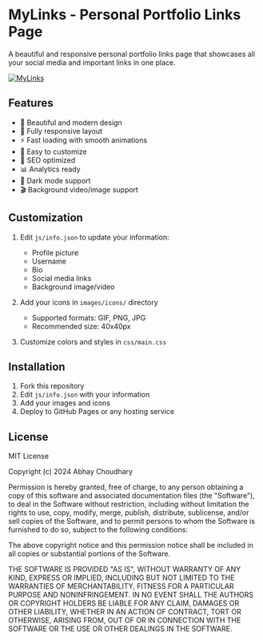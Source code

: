 # MyLinks - Personal Portfolio Links Page

A beautiful and responsive personal portfolio links page that showcases all your social media and important links in one place.

[![MyLinks](https://media.discordapp.net/attachments/994237473460854804/1035868128493707354/unknown.png)](https://abhaychoudhary0211.github.io/mylinks)

## Features

- 🎨 Beautiful and modern design
- 📱 Fully responsive layout
- ⚡ Fast loading with smooth animations
- 🔄 Easy to customize
- 🎯 SEO optimized
- 📊 Analytics ready
- 🌙 Dark mode support
- 🎬 Background video/image support

## Customization

1. Edit `js/info.json` to update your information:
   - Profile picture
   - Username
   - Bio
   - Social media links
   - Background image/video

2. Add your icons in `images/icons/` directory
   - Supported formats: GIF, PNG, JPG
   - Recommended size: 40x40px

3. Customize colors and styles in `css/main.css`

## Installation

1. Fork this repository
2. Edit `js/info.json` with your information
3. Add your images and icons
4. Deploy to GitHub Pages or any hosting service

## License

MIT License

Copyright (c) 2024 Abhay Choudhary

Permission is hereby granted, free of charge, to any person obtaining a copy
of this software and associated documentation files (the "Software"), to deal
in the Software without restriction, including without limitation the rights
to use, copy, modify, merge, publish, distribute, sublicense, and/or sell
copies of the Software, and to permit persons to whom the Software is
furnished to do so, subject to the following conditions:

The above copyright notice and this permission notice shall be included in all
copies or substantial portions of the Software.

THE SOFTWARE IS PROVIDED "AS IS", WITHOUT WARRANTY OF ANY KIND, EXPRESS OR
IMPLIED, INCLUDING BUT NOT LIMITED TO THE WARRANTIES OF MERCHANTABILITY,
FITNESS FOR A PARTICULAR PURPOSE AND NONINFRINGEMENT. IN NO EVENT SHALL THE
AUTHORS OR COPYRIGHT HOLDERS BE LIABLE FOR ANY CLAIM, DAMAGES OR OTHER
LIABILITY, WHETHER IN AN ACTION OF CONTRACT, TORT OR OTHERWISE, ARISING FROM,
OUT OF OR IN CONNECTION WITH THE SOFTWARE OR THE USE OR OTHER DEALINGS IN THE
SOFTWARE.

